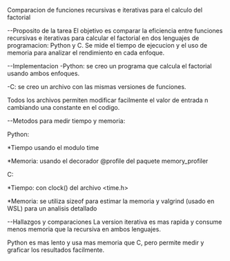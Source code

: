Comparacion de funciones recursivas e iterativas para el calculo del factorial

--Proposito de la tarea
El objetivo es comparar la eficiencia entre funciones recursivas e iterativas para calcular el factorial en dos lenguajes de programacion: Python y C. Se mide el tiempo de ejecucion y el uso de memoria para analizar el rendimiento en cada enfoque.


--Implementacion
-Python: se creo un programa que calcula el factorial usando ambos enfoques.

-C: se creo un archivo con las mismas versiones de funciones.

Todos los archivos permiten modificar facilmente el valor de entrada n cambiando una constante en el codigo.


--Metodos para medir tiempo y memoria:

Python:

*Tiempo usando el modulo time

*Memoria: usando el decorador @profile del paquete memory_profiler

C:

*Tiempo: con clock() del archivo <time.h>

*Memoria: se utiliza sizeof para estimar la memoria y valgrind (usado en WSL) para un analisis detallado


--Hallazgos y comparaciones
La version iterativa es mas rapida y consume menos memoria que la recursiva en ambos lenguajes.

Python es mas lento y usa mas memoria que C, pero permite medir y graficar los resultados facilmente.

